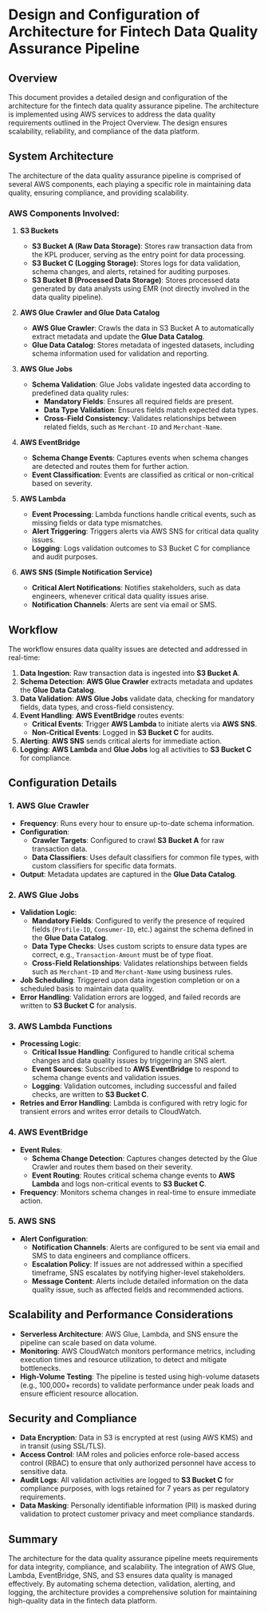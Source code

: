 # Design and Configuration of Architecture for Fintech Data Quality Assurance Pipeline

## Overview
This document provides a detailed design and configuration of the architecture for the fintech data quality assurance pipeline. The architecture is implemented using AWS services to address the data quality requirements outlined in the Project Overview. The design ensures scalability, reliability, and compliance of the data platform.

## System Architecture
The architecture of the data quality assurance pipeline is comprised of several AWS components, each playing a specific role in maintaining data quality, ensuring compliance, and providing scalability.

### AWS Components Involved:
1. **S3 Buckets**
   - **S3 Bucket A (Raw Data Storage)**: Stores raw transaction data from the KPL producer, serving as the entry point for data processing.
   - **S3 Bucket C (Logging Storage)**: Stores logs for data validation, schema changes, and alerts, retained for auditing purposes.
   - **S3 Bucket B (Processed Data Storage)**: Stores processed data generated by data analysts using EMR (not directly involved in the data quality pipeline).

2. **AWS Glue Crawler and Glue Data Catalog**
   - **AWS Glue Crawler**: Crawls the data in S3 Bucket A to automatically extract metadata and update the **Glue Data Catalog**.
   - **Glue Data Catalog**: Stores metadata of ingested datasets, including schema information used for validation and reporting.

3. **AWS Glue Jobs**
   - **Schema Validation**: Glue Jobs validate ingested data according to predefined data quality rules:
     - **Mandatory Fields**: Ensures all required fields are present.
     - **Data Type Validation**: Ensures fields match expected data types.
     - **Cross-Field Consistency**: Validates relationships between related fields, such as `Merchant-ID` and `Merchant-Name`.

4. **AWS EventBridge**
   - **Schema Change Events**: Captures events when schema changes are detected and routes them for further action.
   - **Event Classification**: Events are classified as critical or non-critical based on severity.

5. **AWS Lambda**
   - **Event Processing**: Lambda functions handle critical events, such as missing fields or data type mismatches.
   - **Alert Triggering**: Triggers alerts via AWS SNS for critical data quality issues.
   - **Logging**: Logs validation outcomes to S3 Bucket C for compliance and audit purposes.

6. **AWS SNS (Simple Notification Service)**
   - **Critical Alert Notifications**: Notifies stakeholders, such as data engineers, whenever critical data quality issues arise.
   - **Notification Channels**: Alerts are sent via email or SMS.

## Workflow
The workflow ensures data quality issues are detected and addressed in real-time:

1. **Data Ingestion**: Raw transaction data is ingested into **S3 Bucket A**.
2. **Schema Detection**: **AWS Glue Crawler** extracts metadata and updates the **Glue Data Catalog**.
3. **Data Validation**: **AWS Glue Jobs** validate data, checking for mandatory fields, data types, and cross-field consistency.
4. **Event Handling**: **AWS EventBridge** routes events:
   - **Critical Events**: Trigger **AWS Lambda** to initiate alerts via **AWS SNS**.
   - **Non-Critical Events**: Logged in **S3 Bucket C** for audits.
5. **Alerting**: **AWS SNS** sends critical alerts for immediate action.
6. **Logging**: **AWS Lambda** and **Glue Jobs** log all activities to **S3 Bucket C** for compliance.

## Configuration Details

### 1. AWS Glue Crawler
- **Frequency**: Runs every hour to ensure up-to-date schema information.
- **Configuration**:
  - **Crawler Targets**: Configured to crawl **S3 Bucket A** for raw transaction data.
  - **Data Classifiers**: Uses default classifiers for common file types, with custom classifiers for specific data formats.
- **Output**: Metadata updates are captured in the **Glue Data Catalog**.

### 2. AWS Glue Jobs
- **Validation Logic**:
  - **Mandatory Fields**: Configured to verify the presence of required fields (`Profile-ID`, `Consumer-ID`, etc.) against the schema defined in the **Glue Data Catalog**.
  - **Data Type Checks**: Uses custom scripts to ensure data types are correct, e.g., `Transaction-Amount` must be of type float.
  - **Cross-Field Relationships**: Validates relationships between fields such as `Merchant-ID` and `Merchant-Name` using business rules.
- **Job Scheduling**: Triggered upon data ingestion completion or on a scheduled basis to maintain data quality.
- **Error Handling**: Validation errors are logged, and failed records are written to **S3 Bucket C** for analysis.

### 3. AWS Lambda Functions
- **Processing Logic**:
  - **Critical Issue Handling**: Configured to handle critical schema changes and data quality issues by triggering an SNS alert.
  - **Event Sources**: Subscribed to **AWS EventBridge** to respond to schema change events and validation issues.
  - **Logging**: Validation outcomes, including successful and failed checks, are written to **S3 Bucket C**.
- **Retries and Error Handling**: Lambda is configured with retry logic for transient errors and writes error details to CloudWatch.

### 4. AWS EventBridge
- **Event Rules**:
  - **Schema Change Detection**: Captures changes detected by the Glue Crawler and routes them based on their severity.
  - **Event Routing**: Routes critical schema change events to **AWS Lambda** and logs non-critical events to **S3 Bucket C**.
- **Frequency**: Monitors schema changes in real-time to ensure immediate action.

### 5. AWS SNS
- **Alert Configuration**:
  - **Notification Channels**: Alerts are configured to be sent via email and SMS to data engineers and compliance officers.
  - **Escalation Policy**: If issues are not addressed within a specified timeframe, SNS escalates by notifying higher-level stakeholders.
  - **Message Content**: Alerts include detailed information on the data quality issue, such as affected fields and recommended actions.

## Scalability and Performance Considerations
- **Serverless Architecture**: AWS Glue, Lambda, and SNS ensure the pipeline can scale based on data volume.
- **Monitoring**: AWS CloudWatch monitors performance metrics, including execution times and resource utilization, to detect and mitigate bottlenecks.
- **High-Volume Testing**: The pipeline is tested using high-volume datasets (e.g., 100,000+ records) to validate performance under peak loads and ensure efficient resource allocation.

## Security and Compliance
- **Data Encryption**: Data in S3 is encrypted at rest (using AWS KMS) and in transit (using SSL/TLS).
- **Access Control**: IAM roles and policies enforce role-based access control (RBAC) to ensure that only authorized personnel have access to sensitive data.
- **Audit Logs**: All validation activities are logged to **S3 Bucket C** for compliance purposes, with logs retained for 7 years as per regulatory requirements.
- **Data Masking**: Personally identifiable information (PII) is masked during validation to protect customer privacy and meet compliance standards.

## Summary
The architecture for the data quality assurance pipeline meets requirements for data integrity, compliance, and scalability. The integration of AWS Glue, Lambda, EventBridge, SNS, and S3 ensures data quality is managed effectively. By automating schema detection, validation, alerting, and logging, the architecture provides a comprehensive solution for maintaining high-quality data in the fintech data platform.

